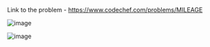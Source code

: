 Link to the problem - https://www.codechef.com/problems/MILEAGE



![image](https://github.com/Haleshot/Competitive-Programming/assets/57552973/42c8b4ea-6798-482c-88f7-b586a2d15e0d)



![image](https://github.com/Haleshot/Competitive-Programming/assets/57552973/af126c49-4a0f-4028-a633-7ba290cdb960)

